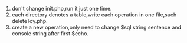 1. don't change init.php,run it just one time.
2. each directory denotes a table,write each operation in one file,such deleteToy.php.
3. create a new operation,only need to change $sql string sentence and console string after first $echo. 